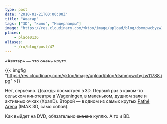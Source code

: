 ```yaml
---
type: post
date: "2010-01-21T00:00:00Z"
title: "Аватар"
tags: ["3D", "кино", "Нидерланды"]
image: "https://res.cloudinary.com/yktoo/image/upload/blog/dsmmpwcbyzw11788.jpg"
places:
    - place0136
aliases:
    - /ru/blog/post/47
---
```


«Аватар» — это очень круто.

{{< imgfig "https://res.cloudinary.com/yktoo/image/upload/blog/dsmmpwcbyzw11788.jpg" >}}

Нет, серьёзно. Дважды посмотрел в 3D. Первый раз в каком-то сельском кинотеатре в Wageningen, в маленьком, душном зале и активных очках (XpanD). Второй — в одном из самых крутых [Pathé Arena](http://www.pathe.nl/arena/) (IMAX 3D, само собой).

Как выйдет на DVD, обязательно ~~скачаю~~ куплю. А то и BD.
